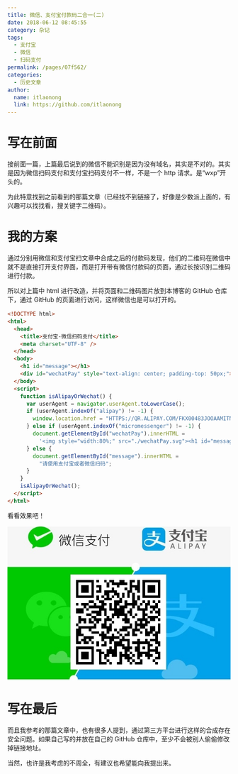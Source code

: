 ```yaml
---
title: 微信、支付宝付款码二合一(二)
date: 2018-06-12 08:45:55
category: 杂记
tags:
  - 支付宝
  - 微信
  - 扫码支付
permalink: /pages/07f562/
categories:
  - 历史文章
author:
  name: itlaonong
  link: https://github.com/itlaonong
---
```


# 写在前面

接前面一篇，上篇最后说到的微信不能识别是因为没有域名，其实是不对的。其实是因为微信扫码支付和支付宝扫码支付不一样，不是一个 http 请求。是“wxp”开头的。

为此特意找到之前看到的那篇文章（已经找不到链接了，好像是少数派上面的，有兴趣可以找找看，搜关键字二维码）。

<!-- more -->

# 我的方案

通过分别用微信和支付宝扫文章中合成之后的付款码发现，他们的二维码在微信中就不是直接打开支付界面，而是打开带有微信付款码的页面，通过长按识别二维码进行付款。

所以对上篇中 html 进行改造，并将页面和二维码图片放到本博客的 GitHub 仓库下，通过 GitHub 的页面进行访问，这样微信也是可以打开的。

```html
<!DOCTYPE html>
<html>
  <head>
    <title>支付宝-微信扫码支付</title>
    <meta charset="UTF-8" />
  </head>
  <body>
    <h1 id="message"></h1>
    <div id="wechatPay" style="text-align: center; padding-top: 50px;"></div>
  </body>
  <script>
    function isAlipayOrWechat() {
      var userAgent = navigator.userAgent.toLowerCase();
      if (userAgent.indexOf("alipay") != -1) {
        window.location.href = "HTTPS://QR.ALIPAY.COM/FKX00483JOOAAMITN2W2C1";
      } else if (userAgent.indexOf("micromessenger") != -1) {
        document.getElementById("wechatPay").innerHTML =
          '<img style="width:80%;" src="./wechatPay.svg"><h1 id="message">长按识别二维码向我付款</h1>';
      } else {
        document.getElementById("message").innerHTML =
          "请使用支付宝或者微信扫码";
      }
    }
    isAlipayOrWechat();
  </script>
</html>
```

看看效果吧！

![images](/uploads/Alipay&WeChatPay.jpg)

# 写在最后

而且我参考的那篇文章中，也有很多人提到，通过第三方平台进行这样的合成存在安全问题。如果自己写的并放在自己的 GitHub 仓库中，至少不会被别人偷偷修改掉链接地址。

当然，也许是我考虑的不周全，有建议也希望能向我提出来。
